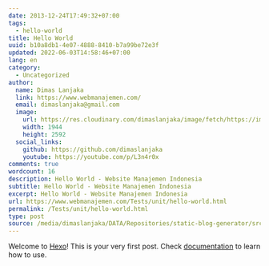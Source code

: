 ```yaml
---
date: 2013-12-24T17:49:32+07:00
tags:
  - hello-world
title: Hello World
uuid: b10a8db1-4e07-4888-8410-b7a99be72e3f
updated: 2022-06-03T14:58:46+07:00
lang: en
category:
  - Uncategorized
author:
  name: Dimas Lanjaka
  link: https://www.webmanajemen.com/
  email: dimaslanjaka@gmail.com
  image:
    url: https://res.cloudinary.com/dimaslanjaka/image/fetch/https://imgdb.net/images/3600.jpg
    width: 1944
    height: 2592
  social_links:
    github: https://github.com/dimaslanjaka
    youtube: https://youtube.com/p/L3n4r0x
comments: true
wordcount: 16
description: Hello World - Website Manajemen Indonesia
subtitle: Hello World - Website Manajemen Indonesia
excerpt: Hello World - Website Manajemen Indonesia
url: https://www.webmanajemen.com/Tests/unit/hello-world.html
permalink: /Tests/unit/hello-world.html
type: post
source: /media/dimaslanjaka/DATA/Repositories/static-blog-generator/src-posts/Tests/unit/hello-world.md
---
```


Welcome to [Hexo](http://zespia.tw/hexo)! This is your very first post. Check [documentation](http://zespia.tw/hexo/docs) to learn how to use.